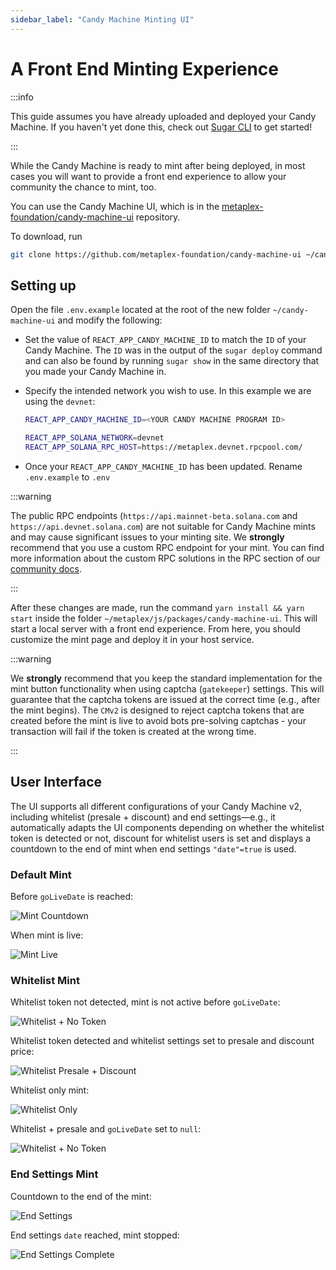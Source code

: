 ```yaml
---
sidebar_label: "Candy Machine Minting UI"
---
```


# A Front End Minting Experience

:::info

This guide assumes you have already uploaded and deployed your Candy Machine. 
If you haven't yet done this, check out [Sugar CLI](/tools/sugar/) to get started!

:::

While the Candy Machine is ready to mint after being deployed, in most cases you will want to provide a front end experience to allow your
community the chance to mint, too.

You can use the Candy Machine UI, which is in
the [metaplex-foundation/candy-machine-ui](https://github.com/metaplex-foundation/candy-machine-ui) repository.

To download, run

```bash
git clone https://github.com/metaplex-foundation/candy-machine-ui ~/candy-machine-ui/
```

## Setting up

Open the file `.env.example` located at the root of the new folder `~/candy-machine-ui` and modify the following:

- Set the value of `REACT_APP_CANDY_MACHINE_ID` to match the `ID` of your Candy Machine. The `ID` was in the output of
  the `sugar deploy` command and can also be found by running `sugar show` in the same directory that you made your Candy Machine in.

- Specify the intended network you wish to use. In this example we are using the `devnet`:
    ```bash
    REACT_APP_CANDY_MACHINE_ID=<YOUR CANDY MACHINE PROGRAM ID>

    REACT_APP_SOLANA_NETWORK=devnet
    REACT_APP_SOLANA_RPC_HOST=https://metaplex.devnet.rpcpool.com/
    ```
- Once your `REACT_APP_CANDY_MACHINE_ID` has been updated. Rename `.env.example` to `.env`

:::warning

The public RPC endpoints (`https://api.mainnet-beta.solana.com` and `https://api.devnet.solana.com`) are not suitable
for Candy Machine mints and may cause significant issues to your minting site. We **strongly** recommend that you use a
custom RPC endpoint for your mint. You can find more information about the custom RPC solutions in the RPC section of
our [community docs](/guides/community#rpc).

:::

After these changes are made, run the command `yarn install && yarn start` inside the
folder `~/metaplex/js/packages/candy-machine-ui`. This will start a local server with a front end experience. From here,
you should customize the mint page and deploy it in your host service.

:::warning

We **strongly** recommend that you keep the standard implementation for the mint button functionality when using
captcha (`gatekeeper`) settings. This will guarantee that the captcha tokens are issued at the correct time (e.g., after
the mint begins). The `CMv2` is designed to reject captcha tokens that are created before the mint is live to avoid bots
pre-solving captchas - your transaction will fail if the token is created at the wrong time.

:::

## User Interface

The UI supports all different configurations of your Candy Machine v2, including whitelist (presale + discount) and end
settings&mdash;e.g., it automatically adapts the UI components depending on whether the whitelist token is detected or
not, discount for whitelist users is set and displays a countdown to the end of mint when end settings `"date"=true` is
used.

### Default Mint

Before `goLiveDate` is reached:

![Mint Countdown](/assets/candy-machine-ui/Mint-1.png#radius#shadow)

When mint is live:

![Mint Live](/assets/candy-machine-ui/Mint-2.png#radius#shadow)

### Whitelist Mint

Whitelist token not detected, mint is not active before `goLiveDate`:

![Whitelist + No Token](/assets/candy-machine-ui/Whitelist-1.png#radius#shadow)

Whitelist token detected and whitelist settings set to presale and discount price:

![Whitelist Presale + Discount](/assets/candy-machine-ui/Whitelist-2.png#radius#shadow)

Whitelist only mint:

![Whitelist Only](/assets/candy-machine-ui/Whitelist-3.png#radius#shadow)

Whitelist + presale and `goLiveDate` set to `null`:

![Whitelist + No Token](/assets/candy-machine-ui/Whitelist-4.png#radius#shadow)

### End Settings Mint

Countdown to the end of the mint:

![End Settings](/assets/candy-machine-ui/EndSettings-1.png#radius#shadow)

End settings `date` reached, mint stopped:

![End Settings Complete](/assets/candy-machine-ui/EndSettings-2.png#radius#shadow)

